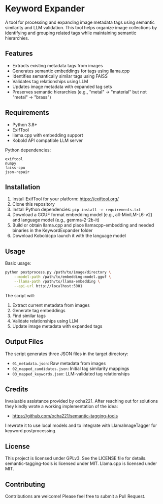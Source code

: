 # Keyword Expander

A tool for processing and expanding image metadata tags using semantic similarity and LLM validation. This tool helps organize image collections by identifying and grouping related tags while maintaining semantic hierarchies.

## Features

- Extracts existing metadata tags from images
- Generates semantic embeddings for tags using llama.cpp
- Identifies semantically similar tags using FAISS
- Validates tag relationships using LLM
- Updates image metadata with expanded tag sets
- Preserves semantic hierarchies (e.g., "metal" -> "material" but not "metal" -> "brass")

## Requirements

- Python 3.8+
- ExifTool
- llama.cpp with embedding support
- Kobold API compatible LLM server

Python dependencies:
```
exiftool
numpy
faiss-cpu
json-repair
```

## Installation

1. Install ExifTool for your platform: https://exiftool.org/
2. Clone this repository
3. Install Python dependencies: `pip install -r requirements.txt`
4. Download a GGUF format embedding model (e.g., all-MiniLM-L6-v2) and language model (e.g., gemma-2-2b-it)
5. Build or obtain llama.cpp and place llamacpp-embedding and needed binaries in the KeywordExpander folder
6. Download Koboldcpp launch it with the language model
   

## Usage

Basic usage:
```bash
python postprocess.py /path/to/image/directory \
    --model-path /path/to/embedding-model.gguf \
    --llama-path /path/to/llama-embedding \
    --api-url http://localhost:5001
```

The script will:
1. Extract current metadata from images
2. Generate tag embeddings
3. Find similar tags
4. Validate relationships using LLM
5. Update image metadata with expanded tags

## Output Files

The script generates three JSON files in the target directory:
- `01_metadata.json`: Raw metadata from images
- `02_mapped_candidates.json`: Initial tag similarity mappings
- `03_mapped_keywords.json`: LLM-validated tag relationships

## Credits
Invaluable assistance provided by ocha221. After reaching out for solutions they kindly wrote a working implementation of the idea:
- https://github.com/ocha221/semantic-tagging-tools

I rewrote it to use local models and to integrate with LlamaImageTagger for keyword postprocessing. 

## License

This project is licensed under GPLv3. See the LICENSE file for details.
semantic-tagging-tools is licensed under MIT.
Llama.cpp is licensed under MIT.

## Contributing

Contributions are welcome! Please feel free to submit a Pull Request.

